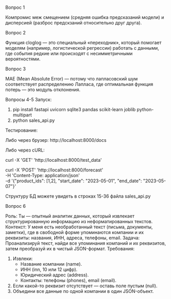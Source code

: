 Вопрос 1

Компромис меж смещением (средняя ошибка предсказаний модели) и дисперсией (разброс предскзаний относительно друг друга).

Вопрос 2

Функция cloglog — это специальный «переходник», который помогает моделям (например, логистической регрессии) работать с данными, где события редкие или происходят с несимметричными вероятностями.

Вопрос 3

MAE (Mean Absolute Error) — потому что лапласовский шум соответствует распределению Лапласа, где оптимальная функция потерь — это модуль отклонения.

Вопросы 4-5
Запуск: 
1) pip install fastapi uvicorn sqlite3 pandas scikit-learn joblib python-multipart
2) python sales_api.py

Тестирование: 

Либо через брузер: http://localhost:8000/docs


Либо через cURL:


curl -X 'GET' 'http://localhost:8000/test_data'


curl -X 'POST' 'http://localhost:8000/forecast' \
-H 'Content-Type: application/json' \
-d '{"product_ids": [1,2], "start_date": "2023-05-01", "end_date": "2023-05-07"}'

Структуру БД можете увидеть в строках 15-36 файла sales_api.py 

Вопрос 6 

Роль:
Ты — опытный аналитик данных, который извлекает структурированную информацию из неформатированных текстов.
Контекст:
У меня есть необработанный текст (письма, документы, заметки), где в свободной форме упоминаются компании и их реквизиты: названия, ИНН, адреса, телефоны, email.
Задача:
Проанализируй текст, найди все упоминания компаний и их реквизитов, затем преобразуй их в чистый JSON-формат.
Требования:
1) Извлеки:
   - Название компании (name).
   - ИНН (inn, 10 или 12 цифр).
   - Юридический адрес (address).
   - Контакты: телефоны (phones), email (email).
2) Если какой-то реквизит отсутствует — оставь поле пустым (null).
3) Объедини все данные по одной компании в один JSON-объект.
